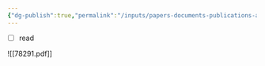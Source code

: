 ```yaml
---
{"dg-publish":true,"permalink":"/inputs/papers-documents-publications-articles/nrel/2021-u-s-geothermal-power-production-and-district-heating-market-report/"}
---
```


- [ ] read

![[78291.pdf]]